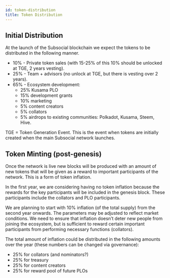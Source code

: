 ```yaml
---
id: token-distribution
title: Token Distribution
---
```


## Initial Distribution

At the launch of the Subsocial blockchain we expect the tokens to be distributed in the following
manner.

- 10% - Private token sales (with 15-25% of this 10% should be unlocked at TGE, 2 years
  vesting).
- 25% - Team + advisors (no unlock at TGE, but there is vesting over 2 years).
- 65% - Ecosystem development:
  - 25% Kusama PLO
  - 15% development grants
  - 10% marketing
  - 5% content creators
  - 5% collators
  - 5% airdrops to existing communities: Polkadot, Kusama, Steem, Hive.

TGE = Token Generation Event. This is the event when tokens are initially created when the
main Subsocial network launches.

## Token Minting (post-genesis)

Once the network is live new blocks will be produced with an amount of new tokens that will be
given as a reward to important participants of the network. This is a form of token inflation.

In the first year, we are considering having no token inflation because the rewards for the key
participants will be included in the genesis block. These participants include the collators and
PLO participants.

We are planning to start with 10% inflation (of the total supply) from the second year onwards.
The parameters may be adjusted to reflect market conditions. We need to ensure that inflation
doesn’t deter new people from joining the ecosystem, but is sufficient to reward certain
important participants from performing necessary functions (collators).

The total amount of inflation could be distributed in the following amounts over the year (these
numbers can be changed via governance):

- 25% for collators (and nominators?)
- 25% for treasury
- 25% for content creators
- 25% for reward pool of future PLOs
